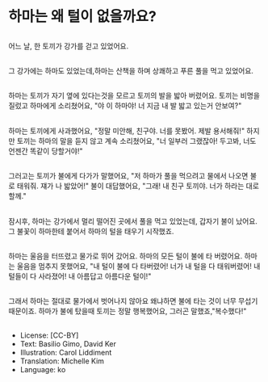 # 하마는 왜 털이 없을까요?

##
어느 날, 한 토끼가 강가를 걷고 있었어요.

##
그 강가에는 하마도 있었는데,하마는 산책을 하며 상쾌하고 푸른 풀을 먹고 있었어요.

##
하마는 토끼가 자기 옆에 있다는것을 모르고 토끼의 발을 밟아 버렸어요. 토끼는 비명을 질렀고 하마에게 소리쳤어요, "야 이 하마야! 너 지금 내 발 밟고 있는거 안보여?"

##
하마는 토끼에게 사과했어요, "정말 미안해, 친구야. 너를 못봤어. 제발 용서해줘!" 하지만 토끼는 하마의 말을 듣지 않고 계속 소리쳤어요, "너 일부러 그랬잖아! 두고봐, 너도 언젠간 똑같이 당할거야!"

##
그러고는 토끼가 불에게 다가가 말했어요, "저 하마가 풀을 먹으려고 물에서 나오면 불로 태워줘. 쟤가 나 밟았어!" 불이 대답했어요, "그래! 내 친구 토끼야. 너가 하라는 대로 할께."

##
잠시후, 하마는 강가에서 멀리 떨어진 곳에서 풀을 먹고 있었는데, 갑자기 불이 났어요. 그 불꽃이 하마한테 붙어서 하마의 털을 태우기 시작했죠.

##
하마는 울음을 터뜨렸고 물가로 뛰어 갔어요. 하마의 모든 털이 불에 타 버렸어요. 하마는 울음을 멈추지 못했어요, "내 털이 불에 다 타버렸어! 너가 내 털을 다 태워버렸어! 내 털들이 다 사라졌어! 내 아름답고 아름다운 털이!"

##
그래서 하마는 절대로 물가에서 벗어나지 않아요 왜냐하면 불에 타는 것이 너무 무섭기 때문이죠. 하마가 불에 탔을때 토끼는 정말 행복했어요, 그러곤 말했죠,"복수했다!"

##
* License: [CC-BY]
* Text: Basilio Gimo, David Ker
* Illustration: Carol Liddiment
* Translation: Michelle Kim
* Language: ko
